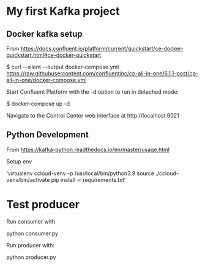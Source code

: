 # My first Kafka project

## Docker kafka setup

From https://docs.confluent.io/platform/current/quickstart/ce-docker-quickstart.html#ce-docker-quickstart

$ curl --silent --output docker-compose.yml \
 https://raw.githubusercontent.com/confluentinc/cp-all-in-one/6.1.1-post/cp-all-in-one/docker-compose.yml

Start Confluent Platform with the -d option to run in detached mode:

$ docker-compose up -d

Navigate to the Control Center web interface at http://localhost:9021

## Python Development

From https://kafka-python.readthedocs.io/en/master/usage.html

Setup env

‘virtualenv ccloud-venv -p /usr/local/bin/python3.9
source ./ccloud-venv/bin/activate
pip install -r requirements.txt‘

# Test producer

Run consumer with

python consumer.py

Run producer with:

python producer.py
